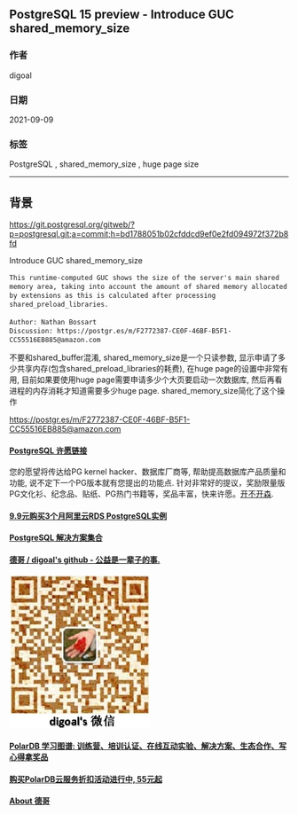 ## PostgreSQL 15 preview - Introduce GUC shared_memory_size   
  
### 作者  
digoal  
  
### 日期  
2021-09-09   
  
### 标签  
PostgreSQL , shared_memory_size , huge page size    
  
----  
  
## 背景  
https://git.postgresql.org/gitweb/?p=postgresql.git;a=commit;h=bd1788051b02cfddcd9ef0e2fd094972f372b8fd  
  
Introduce GUC shared_memory_size  
  
```  
This runtime-computed GUC shows the size of the server's main shared  
memory area, taking into account the amount of shared memory allocated  
by extensions as this is calculated after processing  
shared_preload_libraries.  
  
Author: Nathan Bossart  
Discussion: https://postgr.es/m/F2772387-CE0F-46BF-B5F1-CC55516EB885@amazon.com  
```  

不要和shared_buffer混淆, shared_memory_size是一个只读参数, 显示申请了多少共享内存(包含shared_preload_libraries的耗费), 在huge page的设置中非常有用, 目前如果要使用huge page需要申请多少个大页要启动一次数据库, 然后再看进程的内存消耗才知道需要多少huge page. shared_memory_size简化了这个操作     
  
https://postgr.es/m/F2772387-CE0F-46BF-B5F1-CC55516EB885@amazon.com  
  
  
  
  
  
  
  
#### [PostgreSQL 许愿链接](https://github.com/digoal/blog/issues/76 "269ac3d1c492e938c0191101c7238216")
您的愿望将传达给PG kernel hacker、数据库厂商等, 帮助提高数据库产品质量和功能, 说不定下一个PG版本就有您提出的功能点. 针对非常好的提议，奖励限量版PG文化衫、纪念品、贴纸、PG热门书籍等，奖品丰富，快来许愿。[开不开森](https://github.com/digoal/blog/issues/76 "269ac3d1c492e938c0191101c7238216").  
  
  
#### [9.9元购买3个月阿里云RDS PostgreSQL实例](https://www.aliyun.com/database/postgresqlactivity "57258f76c37864c6e6d23383d05714ea")
  
  
#### [PostgreSQL 解决方案集合](https://yq.aliyun.com/topic/118 "40cff096e9ed7122c512b35d8561d9c8")
  
  
#### [德哥 / digoal's github - 公益是一辈子的事.](https://github.com/digoal/blog/blob/master/README.md "22709685feb7cab07d30f30387f0a9ae")
  
  
![digoal's wechat](../pic/digoal_weixin.jpg "f7ad92eeba24523fd47a6e1a0e691b59")
  
  
#### [PolarDB 学习图谱: 训练营、培训认证、在线互动实验、解决方案、生态合作、写心得拿奖品](https://www.aliyun.com/database/openpolardb/activity "8642f60e04ed0c814bf9cb9677976bd4")
  
  
#### [购买PolarDB云服务折扣活动进行中, 55元起](https://www.aliyun.com/activity/new/polardb-yunparter?userCode=bsb3t4al "e0495c413bedacabb75ff1e880be465a")
  
  
#### [About 德哥](https://github.com/digoal/blog/blob/master/me/readme.md "a37735981e7704886ffd590565582dd0")
  
